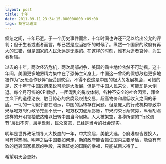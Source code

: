 ```yaml
---
layout: post
title: 十年
date: 2011-09-11 23:34:15.000000000 +09:00
tags: 胡言乱语集
---
```

倏忽之间，十年已逝。于一个历史事件而言，十年时间也许还不足以给出公允的评判；但于生者或逝者而言，却已然是应当忘怀的时候了。纵然一个国家的政府有再大的过错，但是国家的人民永远是无辜的。在这样的时刻，惟有为逝者哀悼，为生者祈福。


过去的十年，两次经济危机，两次局部战争，美国的霸主地位依然不可动摇。这十年间，美国更多地把精力集中在了恐怖主义身上，中国这一曾经的假想敌也更多地被作为“反恐合作伙伴”而受到欢迎。不得不说这是中国的极大的发展机会，可惜的是，这十年于中国政府来说可能是大发展，但是于中国人民来说，可能却是大倒退。每个月可怖的CPI数据，一团混乱的税收体制，各种不安全的社会因素，拜金主义下的道德沦丧，触目惊心的贪腐及权钱交易，超高物价和超低收入之间的矛盾。一切的一切似乎都在暗示，中国的运转存在问题。但是庞大的行政机构导致中央与地方的行政令完全不统一，地方权力逐渐膨胀，中央约束日渐微势，纵有胡温这样的开明领袖依然难以扭转中国当今局势。人大被架空，各种所谓的“行政调节”层出不穷，层削盘剥，民众哀怨，已经是当今的社会现实。


明年是世界政坛领导人大换血的一年，中共换届，美俄大选，台府港府皆要换人，可有得热闹。明年之后中国要如何走，新的政府能否抓住国内主要矛盾，能否有有效的运转国家机器的手段，来保证她的国民的幸福，只能拭目以待了...


希望明天会更好。
